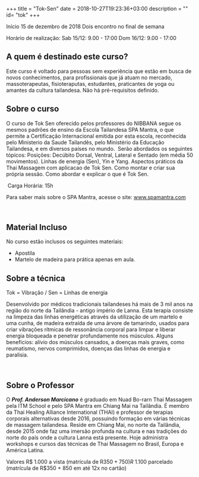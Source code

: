 +++
title = "Tok-Sen"
date = 2018-10-27T19:23:36+03:00
description = ""
id= "tok"
+++

Início 15 de dezembro de 2018
Dois encontro no final de semana

Horário de realização:
Sab 15/12: 9.00 - 17:00
Dom 16/12: 9.00 - 17:00

<!-- Inscreva-se ->  https://goo.gl/v6jG6x -->


## A quem é destinado este curso?

Este curso é voltado para pessoas sem experiência que estão em busca de novos conhecimentos, para profissionais que já atuam no mercado, massoterapeutas, fisioteraputas, estudantes, praticantes de yoga ou amantes da cultura tailandesa. Não há pré-requisitos definido. 


## Sobre o curso

O curso de Tok Sen oferecido pelos professores do NIBBANA segue os mesmos padrões de ensino da Escola Tailandesa SPA Mantra, o que permite a Certificação Internacional emitida por esta escola, reconhecida pelo Ministerio da Saude Tailandês, pelo Ministério da Educação Tailandesa, e em diversos países no mundo.
​
Serão abordados os seguintes tópicos:
​
Posições: Decúbito Dorsal, Ventral, Lateral e Sentado (em média 50 movimentos).
Linhas de energia (Sen), Yin e Yang.
Aspectos práticos da Thai Massagem com aplicacao de Tok Sen.
Como montar e criar sua própria sessão.
Como abordar e explicar o que é Tok Sen.

​
Carga Horária: 15h


Para saber mais sobre o SPA Mantra, acesse o site: www.spamantra.com

​
## Material Incluso

No curso estão inclusos os seguintes materiais:
- Apostila
- Martelo de madeira para prática apenas em aula.


## Sobre a técnica

Tok = Vibração / Sen = Linhas de energia

Desenvolvido por médicos tradicionais tailandeses há mais de 3 mil anos na região do norte da Tailândia - antigo império de Lanna. Esta terapia consiste na limpeza das linhas energéticas através da utilização de um martelo e uma cunha, de madeira extraída de uma árvore de tamarindo, usados para criar vibrações rítmicas de ressonância corporal para limpar e liberar energia bloqueada e penetrar profundamente nos músculos.
Alguns benefícios: alívio dos músculos cansados, a doenças mais graves, como reumatismo, nervos comprimidos, doenças das linhas de energia e paralisia.

​
##  Sobre o Professor 

O ***Prof. Anderson Marcicano*** é graduado em Nuad Bo-rarn Thai Massagem pela ITM School e pelo SPA Mantra em Chiang Mai na Tailândia. É membro da Thai Healing Alliance International (THAI) e professor de terapias corporais alternativas desde 2016, possuindo formação em várias técnicas de massagem tailandesa.
Reside em Chiang Mai, no norte da Tailândia, desde 2015 onde faz uma imersão profunda na cultura e nas tradições do norte do país onde a cultura Lanna está presente.
Hoje administra workshops e cursos das técnicas de Thai Massagem no Brasil, Europa e América Latina.

Valores
R$ 1.000 a vista (matrícula de R$350 + 750)
R$ 1.100 parcelado (matrícula de R$350 + 850 em até 12x no cartão)




